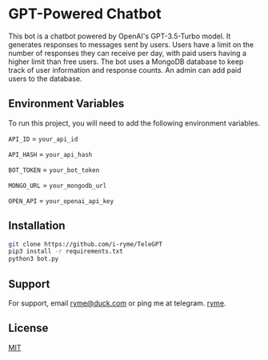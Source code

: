 # GPT-Powered Chatbot
This bot is a chatbot powered by OpenAI's GPT-3.5-Turbo model. It generates responses to messages sent by users. Users have a limit on the number of responses they can receive per day, with paid users having a higher limit than free users. The bot uses a MongoDB database to keep track of user information and response counts. An admin can add paid users to the database.

## Environment Variables

To run this project, you will need to add the following environment variables.

`API_ID` = `your_api_id`

`API_HASH` = `your_api_hash`

`BOT_TOKEN` = `your_bot_token`

`MONGO_URL` = `your_mongodb_url`

`OPEN_API` = `your_openai_api_key`

## Installation

```bash
git clone https://github.com/i-ryme/TeleGPT
pip3 install -r requirements.txt
python3 bot.py
```

## Support

For support, email ryme@duck.com or ping me at telegram. [ryme](https://telegram.me/iryme).
## License

[MIT](https://choosealicense.com/licenses/mit/)
